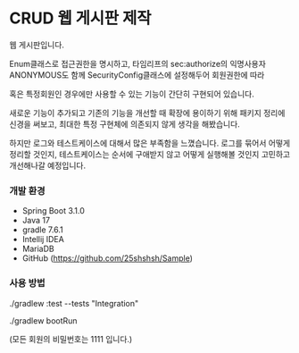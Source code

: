 # CRUD 웹 게시판 제작

웹 게시판입니다.

Enum클래스로 접근권한을 명시하고, 타임리프의 sec:authorize의 익명사용자 ANONYMOUS도 함께 SecurityConfig클래스에 설정해두어 회원권한에 따라

혹은 특정회원인 경우에만 사용할 수 있는 기능이 간단히 구현되어 있습니다.

새로운 기능이 추가되고 기존의 기능을 개선할 때 확장에 용이하기 위해 패키지 정리에 신경을 써보고, 최대한 특정 구현체에 의존되지 않게 생각을 해봤습니다.

하지만 로그와 테스트케이스에 대해서 많은 부족함을 느꼈습니다. 로그를 묶어서 어떻게 정리할 것인지, 테스트케이스는 순서에 구애받지 않고 어떻게 실행해볼 것인지 고민하고 개선해나갈 예정입니다.



### 개발 환경

* Spring Boot 3.1.0
* Java 17
* gradle 7.6.1
* Intellij IDEA
* MariaDB
* GitHub (https://github.com/25shshsh/Sample)

### 사용 방법


./gradlew :test --tests "Integration"

./gradlew bootRun

(모든 회원의 비밀번호는 1111 입니다.)
